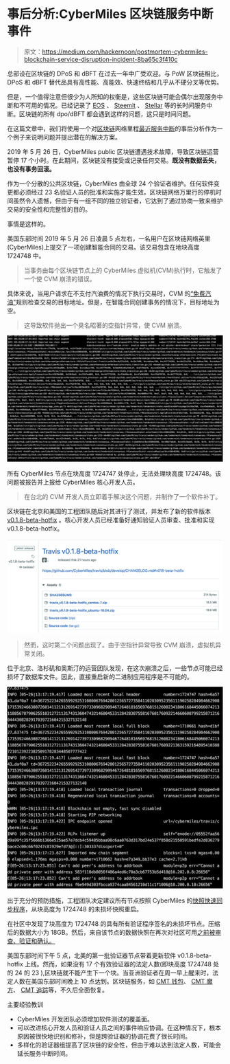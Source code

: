 # 事后分析:CyberMiles 区块链服务中断事件

> 原文：<https://medium.com/hackernoon/postmortem-cybermiles-blockchain-service-disruption-incident-8ba65c3f410c>

总部设在区块链的 DPoS 和 dBFT 在过去一年中广受欢迎。与 PoW 区块链相比，DPoS 和 dBFT 替代品具有高性能、高能效、快速终结和几乎从不硬分叉等优势。

但是，一个值得注意但很少为人所知的权衡是，这些区块链可能会偶尔出现服务中断和不可用的情况。已经记录了 [EOS](https://www.trustnodes.com/2018/06/16/eos-stops-functioning-network) 、 [Steemit](https://unhashed.com/cryptocurrency-news/steemit-online-nine-hour-outage/) 、 [Stellar](/stellar-developers-blog/may-15th-network-halt-a7b933103984) 等的长时间服务中断。区块链的所有 dpo/dBFT 都会遇到这样的问题，这只是时间问题。

在这篇文章中，我们将使用一个对[区块链](https://cybermiles.io/)网络里程[最近服务中断](https://blog.cybermiles.io/post/20190527-incident-postmortem-en/)的事后分析作为一个例子来说明问题并提出潜在的解决方案。

2019 年 5 月 26 日，CyberMiles public 区块链遭遇技术故障，导致区块链运营暂停 17 个小时。在此期间，区块链没有接受或记录任何交易。**既没有数据丢失，也没有事务回滚。**

作为一个分散的公共区块链，CyberMiles 由全球 24 个验证者维护。任何软件变更都必须经过 23 名验证人员的批准和实施才能生效。区块链网络万里行的停机时间虽然令人遗憾，但由于有一组不同的独立验证者，它达到了通过协商一致来维护交易的安全性和完整性的目的。

事情是这样的。

美国东部时间 2019 年 5 月 26 日凌晨 5 点左右，一名用户在区块链网络英里(CyberMiles)上提交了一项创建智能合同的交易。该交易包含在地块高度 1724748 中。

> 当事务由每个区块链节点上的 CyberMiles 虚拟机(CVM)执行时，它触发了一个使 CVM 崩溃的错误。

具体来说，当用户请求在不支付汽油费的情况下执行交易时，CVM 的[“免费汽油”](https://www.litylang.org/gas/)规则检查交易的目标地址。但是，在智能合同创建事务的情况下，目标地址为空。

> 这导致软件抛出一个臭名昭著的空指针异常，使 CVM 崩溃。

![](img/8a7c3bb20337d4f5c15f7d0d0fb39ca4.png)

所有 CyberMiles 节点在块高度 1724747 处停止，无法处理块高度 1724748。该问题被报告并上报给 CyberMiles 核心开发人员。

> 在台北的 CVM 开发人员立即着手解决这个问题，并制作了一个软件补丁。

区块链在北京和美国的工程团队随后对其进行了测试，并发布了新的软件版本 [v0.1.8-beta-hotfix](https://github.com/CyberMiles/travis/releases/tag/v0.1.8-beta-hotfix) 。核心开发人员已经准备好通知验证人员审查、批准和实现 v0.1.8-beta-hotfix。

![](img/28ac7db81fb4fc98be6cf8ab1473a1a7.png)

> 然而，这时第二个问题出现了。由于空指针异常导致 CVM 崩溃，虚拟机异常关闭。

位于北京、洛杉矶和奥斯汀的运营团队发现，在这次崩溃之后，一些节点可能已经损坏了数据库文件。因此，直接重启新的二进制应用程序是不可能的。

![](img/089aa98302226ba8473c3522f1b375ec.png)

出于充分的预防措施，工程团队决定建议所有节点按照 CyberMiles 的[快照快速同步程序](https://travis.readthedocs.io/en/latest/connect-mainnet.html#option-2-binary-from-snapshot)，从块高度为 1724748 的未损坏快照重启。

在社区中发现了块高度为 1724748 的具有所有验证程序签名的未损坏节点。压缩后的数据大小为 18GB。然后，来自该节点的数据快照在再次对社区可用[之前被审查、验证和确认。](https://s3-us-west-2.amazonaws.com/travis-ss-bucket/mainnet/travis_ss_mainnet_1558862782_1724747.tar)

美国东部时间下午 5 点，北美的第一批验证器节点带着更新软件 v0.1.8-beta-hotfix 上线。然而，如果没有 17 个有效验证器的法定人数(即块高度 1724748 处的 24 的 23 ),区块链就不能产生下一个块。当亚洲验证者在周一早上醒来时，法定人数在美国东部时间晚上 10 点达到。区块链服务，如 [CMT 钱包](https://www.cybermiles.io/en-us/blockchain-infrastructure/cmt-wallet/)、 [CMT 魔方](https://www.cybermiles.io/en-us/cmt/cmt-cube/)、 [CMT 追踪](https://www.cmttracking.io/)等，不久后全面恢复。

主要经验教训

*   CyberMiles 开发团队必须增加软件测试的覆盖面。
*   可以改进核心开发人员和验证人员之间的事件响应协调。在这种情况下，根本原因被很快地识别和修补，但是跨验证器的协调花费了很长时间。
*   多样化的验证器组提高了区块链的安全性，但由于难以达到法定人数，可能会延长服务中断时间。